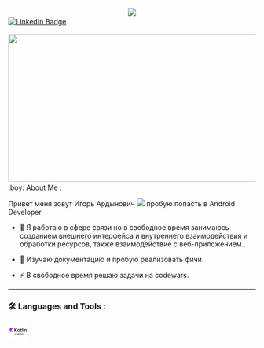 <div id="header" align="center">
  <img src="https://media.giphy.com/media/M9gbBd9nbDrOTu1Mqx/giphy.gif" width="100"/>
</div>

<div id="badges">
  <a href="https://www.linkedin.com/in/%D0%B8%D0%B3%D0%BE%D1%80%D1%8C-%D0%B0%D1%80%D0%B4%D1%8B%D0%BD%D0%BE%D0%B2%D0%B8%D1%87-521884236/">
    <img src="https://img.shields.io/badge/LinkedIn-blue?style=for-the-badge&logo=linkedin&logoColor=white" alt="LinkedIn Badge"/>
  </a>
</div>
<img src="https://komarev.com/ghpvc/?username=your-github-username&style=flat-square&color=blue" alt=""/>
<div align="center">
  <img src="https://media.giphy.com/media/dWesBcTLavkZuG35MI/giphy.gif" width="600" height="300"/>
</div>
:boy: About Me :

Привет меня зовут Игорь Ардынович <img src="https://github.githubassets.com/images/icons/emoji/unicode/1f9d4.png" width="30"> пробую попасть в Android Developer

- :telescope: Я работаю в сфере связи но в свободное время занимаюсь созданием внешнего интерфейса и внутреннего взаимодействия и обработки ресурсов, также взаимодействие с веб-приложением..

- :seedling: Изучаю документацию и пробую реализовать фичи.

- :zap: В свободное время решаю задачи на codewars.

---

### :hammer_and_wrench: Languages and Tools :

<div>
  <img src="https://github.com/devicons/devicon/blob/master/icons/kotlin/kotlin-original-wordmark.svg" title="Kotlin" alt="Kotlin" width="40" height="40"/>&nbsp;
  
</div>
